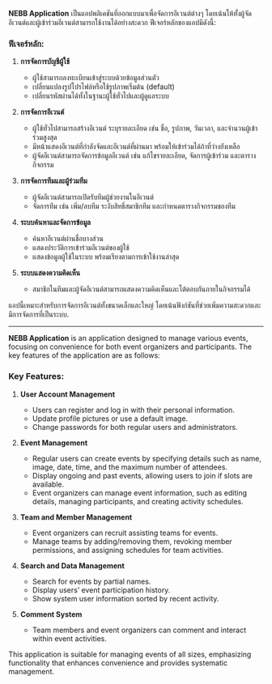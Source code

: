 **NEBB Application** เป็นแอปพลิเคชันที่ออกแบบมาเพื่อจัดการอีเวนต์ต่างๆ โดยเน้นให้ทั้งผู้จัดอีเวนต์และผู้เข้าร่วมอีเวนต์สามารถใช้งานได้อย่างสะดวก ฟีเจอร์หลักของแอปมีดังนี้:  

### ฟีเจอร์หลัก:  
1. **การจัดการบัญชีผู้ใช้**  
   - ผู้ใช้สามารถลงทะเบียนเข้าสู่ระบบด้วยข้อมูลส่วนตัว  
   - เปลี่ยนแปลงรูปโปรไฟล์หรือใช้รูปภาพเริ่มต้น (default)  
   - เปลี่ยนรหัสผ่านได้ทั้งในฐานะผู้ใช้ทั่วไปและผู้ดูแลระบบ  

2. **การจัดการอีเวนต์**  
   - ผู้ใช้ทั่วไปสามารถสร้างอีเวนต์ ระบุรายละเอียด เช่น ชื่อ, รูปภาพ, วันเวลา, และจำนวนผู้เข้าร่วมสูงสุด  
   - มีหน้าแสดงอีเวนต์ที่กำลังจัดและอีเวนต์ที่ผ่านมา พร้อมให้เข้าร่วมได้ถ้าที่ว่างยังเหลือ  
   - ผู้จัดอีเวนต์สามารถจัดการข้อมูลอีเวนต์ เช่น แก้ไขรายละเอียด, จัดการผู้เข้าร่วม และตารางกิจกรรม  

3. **การจัดการทีมและผู้ร่วมทีม**  
   - ผู้จัดอีเวนต์สามารถเปิดรับทีมผู้ช่วยงานในอีเวนต์  
   - จัดการทีม เช่น เพิ่ม/ลบทีม ระงับสิทธิ์สมาชิกทีม และกำหนดตารางกิจกรรมของทีม  

4. **ระบบค้นหาและจัดการข้อมูล**  
   - ค้นหาอีเวนต์ผ่านชื่อบางส่วน  
   - แสดงประวัติการเข้าร่วมอีเวนต์ของผู้ใช้  
   - แสดงข้อมูลผู้ใช้ในระบบ พร้อมเรียงตามการเข้าใช้งานล่าสุด  

5. **ระบบแสดงความคิดเห็น**  
   - สมาชิกในทีมและผู้จัดอีเวนต์สามารถแสดงความคิดเห็นและโต้ตอบกันภายในกิจกรรมได้  

แอปนี้เหมาะสำหรับการจัดการอีเวนต์ทั้งขนาดเล็กและใหญ่ โดยเน้นฟังก์ชันที่ช่วยเพิ่มความสะดวกและมีการจัดการที่เป็นระบบ.  


---

**NEBB Application** is an application designed to manage various events, focusing on convenience for both event organizers and participants. The key features of the application are as follows:

### Key Features:

1. **User Account Management**  
   - Users can register and log in with their personal information.  
   - Update profile pictures or use a default image.  
   - Change passwords for both regular users and administrators.  

2. **Event Management**  
   - Regular users can create events by specifying details such as name, image, date, time, and the maximum number of attendees.  
   - Display ongoing and past events, allowing users to join if slots are available.  
   - Event organizers can manage event information, such as editing details, managing participants, and creating activity schedules.  

3. **Team and Member Management**  
   - Event organizers can recruit assisting teams for events.  
   - Manage teams by adding/removing them, revoking member permissions, and assigning schedules for team activities.  

4. **Search and Data Management**  
   - Search for events by partial names.  
   - Display users’ event participation history.  
   - Show system user information sorted by recent activity.  

5. **Comment System**  
   - Team members and event organizers can comment and interact within event activities.  

This application is suitable for managing events of all sizes, emphasizing functionality that enhances convenience and provides systematic management.  